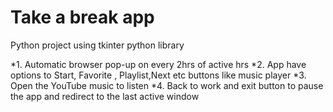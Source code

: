 # Take a break app
Python project using tkinter python library 

*1. Automatic browser pop-up on every 2hrs of active hrs
*2. App have options to Start, Favorite , Playlist,Next etc buttons like music player
*3. Open the YouTube music to listen 
*4. Back to work and exit button to pause the app and redirect to the last active window 

